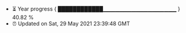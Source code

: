 - ⏳ Year progress { ████████████▁▁▁▁▁▁▁▁▁▁▁▁▁▁▁▁▁▁ } 40.82 %
- ⏰ Updated on Sat, 29 May 2021 23:39:48 GMT

